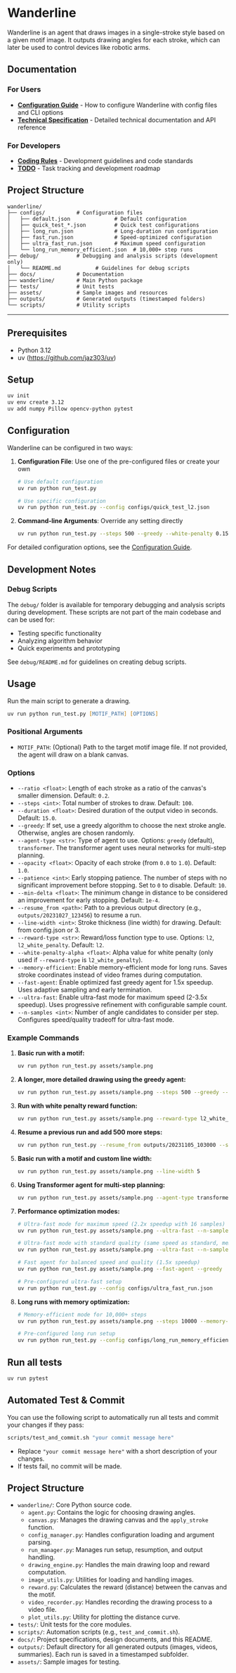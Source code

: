 # Wanderline

Wanderline is an agent that draws images in a single-stroke style based on a given motif image. It outputs drawing angles for each stroke, which can later be used to control devices like robotic arms.

## Documentation

### For Users
- **[Configuration Guide](config_guide.md)** - How to configure Wanderline with config files and CLI options
- **[Technical Specification](specification.md)** - Detailed technical documentation and API reference

### For Developers
- **[Coding Rules](coding_rules.md)** - Development guidelines and code standards
- **[TODO](TODO.md)** - Task tracking and development roadmap

## Project Structure

```
wanderline/
├── configs/          # Configuration files
│   ├── default.json              # Default configuration
│   ├── quick_test_*.json         # Quick test configurations
│   ├── long_run.json             # Long-duration run configuration
│   ├── fast_run.json             # Speed-optimized configuration
│   ├── ultra_fast_run.json       # Maximum speed configuration
│   └── long_run_memory_efficient.json  # 10,000+ step runs
├── debug/            # Debugging and analysis scripts (development only)
│   └── README.md           # Guidelines for debug scripts
├── docs/             # Documentation
├── wanderline/       # Main Python package
├── tests/            # Unit tests
├── assets/           # Sample images and resources
├── outputs/          # Generated outputs (timestamped folders)
└── scripts/          # Utility scripts
```

---

## Prerequisites

- Python 3.12
- uv (https://github.com/jaz303/uv)

## Setup

```zsh
uv init
uv env create 3.12
uv add numpy Pillow opencv-python pytest
```

## Configuration

Wanderline can be configured in two ways:

1. **Configuration File**: Use one of the pre-configured files or create your own
   ```zsh
   # Use default configuration
   uv run python run_test.py
   
   # Use specific configuration
   uv run python run_test.py --config configs/quick_test_l2.json
   ```

2. **Command-line Arguments**: Override any setting directly
   ```zsh
   uv run python run_test.py --steps 500 --greedy --white-penalty 0.15
   ```

For detailed configuration options, see the [Configuration Guide](config_guide.md).

## Development Notes

### Debug Scripts

The `debug/` folder is available for temporary debugging and analysis scripts during development. These scripts are not part of the main codebase and can be used for:

- Testing specific functionality
- Analyzing algorithm behavior
- Quick experiments and prototyping

See `debug/README.md` for guidelines on creating debug scripts.

## Usage

Run the main script to generate a drawing.

```zsh
uv run python run_test.py [MOTIF_PATH] [OPTIONS]
```

### Positional Arguments
- `MOTIF_PATH`: (Optional) Path to the target motif image file. If not provided, the agent will draw on a blank canvas.

### Options
- `--ratio <float>`: Length of each stroke as a ratio of the canvas's smaller dimension. Default: `0.2`.
- `--steps <int>`: Total number of strokes to draw. Default: `100`.
- `--duration <float>`: Desired duration of the output video in seconds. Default: `15.0`.
- `--greedy`: If set, use a greedy algorithm to choose the next stroke angle. Otherwise, angles are chosen randomly.
- `--agent-type <str>`: Type of agent to use. Options: `greedy` (default), `transformer`. The transformer agent uses neural networks for multi-step planning.
- `--opacity <float>`: Opacity of each stroke (from `0.0` to `1.0`). Default: `1.0`.
- `--patience <int>`: Early stopping patience. The number of steps with no significant improvement before stopping. Set to `0` to disable. Default: `10`.
- `--min-delta <float>`: The minimum change in distance to be considered an improvement for early stopping. Default: `1e-4`.
- `--resume_from <path>`: Path to a previous output directory (e.g., `outputs/20231027_123456`) to resume a run.
- `--line-width <int>`: Stroke thickness (line width) for drawing. Default: from config.json or 3.
- `--reward-type <str>`: Reward/loss function type to use. Options: `l2`, `l2_white_penalty`. Default: `l2`.
- `--white-penalty-alpha <float>`: Alpha value for white penalty (only used if `--reward-type` is `l2_white_penalty`).
- `--memory-efficient`: Enable memory-efficient mode for long runs. Saves stroke coordinates instead of video frames during computation.
- `--fast-agent`: Enable optimized fast greedy agent for 1.5x speedup. Uses adaptive sampling and early termination.
- `--ultra-fast`: Enable ultra-fast mode for maximum speed (2-3.5x speedup). Uses progressive refinement with configurable sample count.
- `--n-samples <int>`: Number of angle candidates to consider per step. Configures speed/quality tradeoff for ultra-fast mode.

### Example Commands

1.  **Basic run with a motif:**
    ```zsh
    uv run python run_test.py assets/sample.png
    ```

2.  **A longer, more detailed drawing using the greedy agent:**
    ```zsh
    uv run python run_test.py assets/sample.png --steps 500 --greedy --opacity 0.5 --patience 20
    ```

3.  **Run with white penalty reward function:**
    ```zsh
    uv run python run_test.py assets/sample.png --reward-type l2_white_penalty --white-penalty-alpha 0.1
    ```

4.  **Resume a previous run and add 500 more steps:**
    ```zsh
    uv run python run_test.py --resume_from outputs/20231105_103000 --steps 500
    ```

5.  **Basic run with a motif and custom line width:**
    ```zsh
    uv run python run_test.py assets/sample.png --line-width 5
    ```

6.  **Using Transformer agent for multi-step planning:**
    ```zsh
    uv run python run_test.py assets/sample.png --agent-type transformer --steps 100 --opacity 0.3
    ```

7.  **Performance optimization modes:**
    ```zsh
    # Ultra-fast mode for maximum speed (2.2x speedup with 16 samples)
    uv run python run_test.py assets/sample.png --ultra-fast --n-samples 16 --greedy --memory-efficient
    
    # Ultra-fast mode with standard quality (same speed as standard, memory efficient)
    uv run python run_test.py assets/sample.png --ultra-fast --n-samples 36 --greedy --memory-efficient
    
    # Fast agent for balanced speed and quality (1.5x speedup)  
    uv run python run_test.py assets/sample.png --fast-agent --greedy
    
    # Pre-configured ultra-fast setup
    uv run python run_test.py --config configs/ultra_fast_run.json
    ```

8.  **Long runs with memory optimization:**
    ```zsh
    # Memory-efficient mode for 10,000+ steps
    uv run python run_test.py assets/sample.png --steps 10000 --memory-efficient --greedy
    
    # Pre-configured long run setup
    uv run python run_test.py --config configs/long_run_memory_efficient.json
    ```
## Run all tests
```zsh
uv run pytest
```

## Automated Test & Commit

You can use the following script to automatically run all tests and commit your changes if they pass:

```zsh
scripts/test_and_commit.sh "your commit message here"
```

- Replace `"your commit message here"` with a short description of your changes.
- If tests fail, no commit will be made.

## Project Structure

- `wanderline/`: Core Python source code.
  - `agent.py`: Contains the logic for choosing drawing angles.
  - `canvas.py`: Manages the drawing canvas and the `apply_stroke` function.
  - `config_manager.py`: Handles configuration loading and argument parsing.
  - `run_manager.py`: Manages run setup, resumption, and output handling.
  - `drawing_engine.py`: Handles the main drawing loop and reward computation.
  - `image_utils.py`: Utilities for loading and handling images.
  - `reward.py`: Calculates the reward (distance) between the canvas and the motif.
  - `video_recorder.py`: Handles recording the drawing process to a video file.
  - `plot_utils.py`: Utility for plotting the distance curve.
- `tests/`: Unit tests for the core modules.
- `scripts/`: Automation scripts (e.g., `test_and_commit.sh`).
- `docs/`: Project specifications, design documents, and this README.
- `outputs/`: Default directory for all generated outputs (images, videos, summaries). Each run is saved in a timestamped subfolder.
- `assets/`: Sample images for testing.

